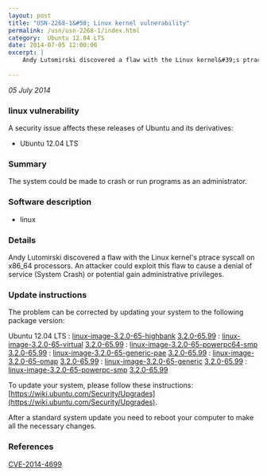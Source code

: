 ```yaml
---
layout: post
title: "USN-2268-1&#58; Linux kernel vulnerability"
permalink: /usn/usn-2268-1/index.html
category:  Ubuntu 12.04 LTS
date: 2014-07-05 12:00:00
excerpt: |
    Andy Lutomirski discovered a flaw with the Linux kernel&#39;s ptrace syscall on x86_64 processors. An attacker could exploit this flaw to cause a denial of service (System Crash) or potential gain administrative privileges. 
    
--- 
```

 
 

*05 July 2014*

### linux vulnerability

A security issue affects these releases of Ubuntu and its derivatives:

* Ubuntu 12.04 LTS

### Summary

The system could be made to crash or run programs as an administrator. 

### Software description

* linux 

### Details

Andy Lutomirski discovered a flaw with the Linux kernel&#39;s ptrace syscall on x86_64 processors. An attacker could exploit this flaw to cause a denial of service (System Crash) or potential gain administrative privileges. 

### Update instructions

The problem can be corrected by updating your system to the following package version:

Ubuntu 12.04 LTS
 : [linux-image-3.2.0-65-highbank](https://launchpad.net/ubuntu/+source/linux) <span> [3.2.0-65.99](https://launchpad.net/ubuntu/+source/linux/3.2.0-65.99) </span> 
 : [linux-image-3.2.0-65-virtual](https://launchpad.net/ubuntu/+source/linux) <span> [3.2.0-65.99](https://launchpad.net/ubuntu/+source/linux/3.2.0-65.99) </span> 
 : [linux-image-3.2.0-65-powerpc64-smp](https://launchpad.net/ubuntu/+source/linux) <span> [3.2.0-65.99](https://launchpad.net/ubuntu/+source/linux/3.2.0-65.99) </span> 
 : [linux-image-3.2.0-65-generic-pae](https://launchpad.net/ubuntu/+source/linux) <span> [3.2.0-65.99](https://launchpad.net/ubuntu/+source/linux/3.2.0-65.99) </span> 
 : [linux-image-3.2.0-65-omap](https://launchpad.net/ubuntu/+source/linux) <span> [3.2.0-65.99](https://launchpad.net/ubuntu/+source/linux/3.2.0-65.99) </span> 
 : [linux-image-3.2.0-65-generic](https://launchpad.net/ubuntu/+source/linux) <span> [3.2.0-65.99](https://launchpad.net/ubuntu/+source/linux/3.2.0-65.99) </span> 
 : [linux-image-3.2.0-65-powerpc-smp](https://launchpad.net/ubuntu/+source/linux) <span> [3.2.0-65.99](https://launchpad.net/ubuntu/+source/linux/3.2.0-65.99) </span> 

To update your system, please follow these instructions: [https://wiki.ubuntu.com/Security/Upgrades](https://wiki.ubuntu.com/Security/Upgrades).

After a standard system update you need to reboot your computer to make all the necessary changes. 

### References

 
 [CVE-2014-4699](http://people.ubuntu.com/~ubuntu-security/cve/CVE-2014-4699)
 

